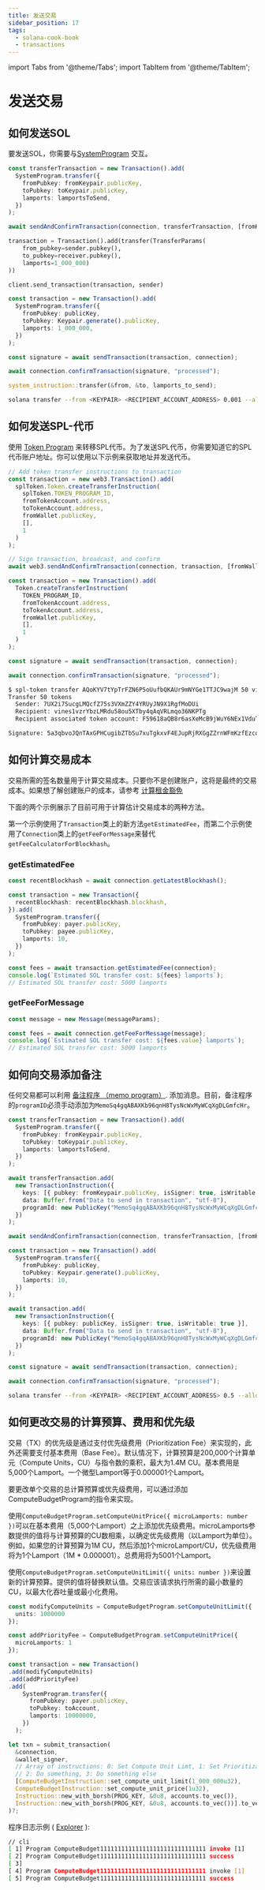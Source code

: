 ```yaml
---
title: 发送交易
sidebar_position: 17
tags:
  - solana-cook-book
  - transactions
---
```

import Tabs from '@theme/Tabs';
import TabItem from '@theme/TabItem';

# 发送交易

## 如何发送SOL

要发送SOL，你需要与[SystemProgram][1] 交互。

<Tabs>
<TabItem value="typescript" label="typescript">

```typescript
const transferTransaction = new Transaction().add(
  SystemProgram.transfer({
    fromPubkey: fromKeypair.publicKey,
    toPubkey: toKeypair.publicKey,
    lamports: lamportsToSend,
  })
);

await sendAndConfirmTransaction(connection, transferTransaction, [fromKeypair]);
```

</TabItem>
<TabItem value="py" label="Python">

```python
transaction = Transaction().add(transfer(TransferParams(
    from_pubkey=sender.pubkey(),
    to_pubkey=receiver.pubkey(),
    lamports=1_000_000)
))

client.send_transaction(transaction, sender)
```

</TabItem>
<TabItem value="wallet-adapter" label="wallet-adapter">

```ts
const transaction = new Transaction().add(
  SystemProgram.transfer({
    fromPubkey: publicKey,
    toPubkey: Keypair.generate().publicKey,
    lamports: 1_000_000,
  })
);

const signature = await sendTransaction(transaction, connection);

await connection.confirmTransaction(signature, "processed");
```

</TabItem>
<TabItem value="rust" label="rust">

```rust
system_instruction::transfer(&from, &to, lamports_to_send);
```

</TabItem>
<TabItem value="bash" label="bash">

```bash
solana transfer --from <KEYPAIR> <RECIPIENT_ACCOUNT_ADDRESS> 0.001 --allow-unfunded-recipient --url https://api.devnet.solana.com --fee-payer <KEYPAIR>
```

</TabItem>
</Tabs>

[1]: https://docs.solana.com/developing/runtime-facilities/programs#system-program

## 如何发送SPL-代币

使用 [Token Program][1] 来转移SPL代币。为了发送SPL代币，你需要知道它的SPL代币账户地址。你可以使用以下示例来获取地址并发送代币。

<Tabs>
<TabItem value="typescript" label="typescript">

```typescript
// Add token transfer instructions to transaction
const transaction = new web3.Transaction().add(
  splToken.Token.createTransferInstruction(
    splToken.TOKEN_PROGRAM_ID,
    fromTokenAccount.address,
    toTokenAccount.address,
    fromWallet.publicKey,
    [],
    1
  )
);

// Sign transaction, broadcast, and confirm
await web3.sendAndConfirmTransaction(connection, transaction, [fromWallet]);
```

</TabItem>
<TabItem value="wallet-adapter" label="wallet-adapter">

```ts
const transaction = new Transaction().add(
  Token.createTransferInstruction(
    TOKEN_PROGRAM_ID,
    fromTokenAccount.address,
    toTokenAccount.address,
    fromWallet.publicKey,
    [],
    1
  )
);

const signature = await sendTransaction(transaction, connection);

await connection.confirmTransaction(signature, "processed");
```

</TabItem>
<TabItem value="bash" label="bash">

```bash
$ spl-token transfer AQoKYV7tYpTrFZN6P5oUufbQKAUr9mNYGe1TTJC9wajM 50 vines1vzrYbzLMRdu58ou5XTby4qAqVRLmqo36NKPTg
Transfer 50 tokens
  Sender: 7UX2i7SucgLMQcfZ75s3VXmZZY4YRUyJN9X1RgfMoDUi
  Recipient: vines1vzrYbzLMRdu58ou5XTby4qAqVRLmqo36NKPTg
  Recipient associated token account: F59618aQB8r6asXeMcB9jWuY6NEx1VduT9yFo1GTi1ks

Signature: 5a3qbvoJQnTAxGPHCugibZTbSu7xuTgkxvF4EJupRjRXGgZZrnWFmKzfEzcqKF2ogCaF4QKVbAtuFx7xGwrDUcGd
```

</TabItem>
</Tabs>

[1]: https://spl.solana.com/token

## 如何计算交易成本

交易所需的签名数量用于计算交易成本。只要你不是创建账户，这将是最终的交易成本。如果想了解创建账户的成本，请参考 [计算租金豁免](./accounts.mdx#calculating-rent-exemption)

下面的两个示例展示了目前可用于计算估计交易成本的两种方法。

第一个示例使用了`Transaction`类上的新方法`getEstimatedFee`，而第二个示例使用了`Connection`类上的`getFeeForMessage`来替代`getFeeCalculatorForBlockhash`。

### getEstimatedFee


```typescript
const recentBlockhash = await connection.getLatestBlockhash();

const transaction = new Transaction({
  recentBlockhash: recentBlockhash.blockhash,
}).add(
  SystemProgram.transfer({
    fromPubkey: payer.publicKey,
    toPubkey: payee.publicKey,
    lamports: 10,
  })
);

const fees = await transaction.getEstimatedFee(connection);
console.log(`Estimated SOL transfer cost: ${fees} lamports`);
// Estimated SOL transfer cost: 5000 lamports
```


### getFeeForMessage

```typescript
const message = new Message(messageParams);

const fees = await connection.getFeeForMessage(message);
console.log(`Estimated SOL transfer cost: ${fees.value} lamports`);
// Estimated SOL transfer cost: 5000 lamports
```


## 如何向交易添加备注

任何交易都可以利用 [备注程序 （memo program）][2].
添加消息。目前，备注程序的`programID`必须手动添加为`MemoSq4gqABAXKb96qnH8TysNcWxMyWCqXgDLGmfcHr`。

<Tabs>
<TabItem value="typescript" label="typescript">

```typescript
const transferTransaction = new Transaction().add(
  SystemProgram.transfer({
    fromPubkey: fromKeypair.publicKey,
    toPubkey: toKeypair.publicKey,
    lamports: lamportsToSend,
  })
);

await transferTransaction.add(
  new TransactionInstruction({
    keys: [{ pubkey: fromKeypair.publicKey, isSigner: true, isWritable: true }],
    data: Buffer.from("Data to send in transaction", "utf-8"),
    programId: new PublicKey("MemoSq4gqABAXKb96qnH8TysNcWxMyWCqXgDLGmfcHr"),
  })
);

await sendAndConfirmTransaction(connection, transferTransaction, [fromKeypair]);
````

</TabItem>
<TabItem value="wallet-adapter" label="wallet-adapter">

```typescript
const transaction = new Transaction().add(
  SystemProgram.transfer({
    fromPubkey: publicKey,
    toPubkey: Keypair.generate().publicKey,
    lamports: 10,
  })
);

await transaction.add(
  new TransactionInstruction({
    keys: [{ pubkey: publicKey, isSigner: true, isWritable: true }],
    data: Buffer.from("Data to send in transaction", "utf-8"),
    programId: new PublicKey("MemoSq4gqABAXKb96qnH8TysNcWxMyWCqXgDLGmfcHr"),
  })
);

const signature = await sendTransaction(transaction, connection);

await connection.confirmTransaction(signature, "processed");
```

</TabItem>
<TabItem value="bash" label="bash">

```bash
solana transfer --from <KEYPAIR> <RECIPIENT_ACCOUNT_ADDRESS> 0.5 --allow-unfunded-recipient --url https://api.devnet.solana.com --fee-payer <KEYPAIR> --with-memo <MEMO>
```

</TabItem>
</Tabs>

## 如何更改交易的计算预算、费用和优先级

交易（TX）的优先级是通过支付优先级费用（Prioritization Fee）来实现的，此外还需要支付基本费用（Base Fee）。默认情况下，计算预算是200,000个计算单元（Compute Units，CU）与指令数的乘积，最大为1.4M CU。基本费用是5,000个Lamport。一个微型Lamport等于0.000001个Lamport。

要更改单个交易的总计算预算或优先级费用，可以通过添加ComputeBudgetProgram的指令来实现。

使用`ComputeBudgetProgram.setComputeUnitPrice({ microLamports: number })`可以在基本费用（5,000个Lamport）之上添加优先级费用。microLamports参数提供的值将与计算预算的CU数相乘，以确定优先级费用（以Lamport为单位）。例如，如果您的计算预算为1M CU，然后添加1个microLamport/CU，优先级费用将为1个Lamport（1M * 0.000001）。总费用将为5001个Lamport。

使用`ComputeBudgetProgram.setComputeUnitLimit({ units: number })`来设置新的计算预算。提供的值将替换默认值。交易应该请求执行所需的最小数量的CU，以最大化吞吐量或最小化费用。

<Tabs>
<TabItem value="typescript" label="typescript">

```typescript
const modifyComputeUnits = ComputeBudgetProgram.setComputeUnitLimit({
  units: 1000000
});

const addPriorityFee = ComputeBudgetProgram.setComputeUnitPrice({
  microLamports: 1
});

const transaction = new Transaction()
.add(modifyComputeUnits)
.add(addPriorityFee)
.add(
    SystemProgram.transfer({
      fromPubkey: payer.publicKey,
      toPubkey: toAccount,
      lamports: 10000000,
    })
  );

```

</TabItem>
<TabItem value="rust" label="rust">

```rust
let txn = submit_transaction(
  &connection,
  &wallet_signer,
  // Array of instructions: 0: Set Compute Unit Limt, 1: Set Prioritization Fee,
  // 2: Do something, 3: Do something else
  [ComputeBudgetInstruction::set_compute_unit_limit(1_000_000u32),
  ComputeBudgetInstruction::set_compute_unit_price(1u32),
  Instruction::new_with_borsh(PROG_KEY, &0u8, accounts.to_vec()),
  Instruction::new_with_borsh(PROG_KEY, &0u8, accounts.to_vec())].to_vec(),
)?;
```

</TabItem>
</Tabs>

程序日志示例 ( [Explorer](https://explorer.solana.com/tx/2mNPXeoy3kFxo12L8avsEoep65S4Ehvw2sheduDrAXbmmNJwTtXNmUrb5MM3s15eki2MWSQrwyKGAUQFZ9wAGo9K/) ):

```bash
// cli
[ 1] Program ComputeBudget111111111111111111111111111111 invoke [1]
[ 2] Program ComputeBudget111111111111111111111111111111 success
[ 3]
[ 4] Program ComputeBudget111111111111111111111111111111 invoke [1]
[ 5] Program ComputeBudget111111111111111111111111111111 success
```


[2]: https://spl.solana.com/memo
